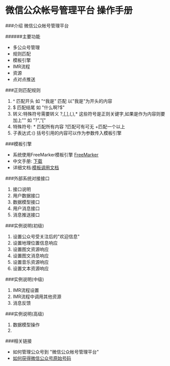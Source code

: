 微信公众帐号管理平台 操作手册
================

###介绍
微信公众帐号管理平台

######主要功能
* 多公众号管理
* 规则匹配
* 模板引擎 
* IMR流程
* 资源
* 点对点推送

###正则匹配规则
1. ^    匹配开头 如 "^我是"  匹配 以"我是"为开头的内容
2. $    匹配结尾 如 "什么啊\?$"
3. 转义:特殊符号需要转义 ?,[,],(,),* 这些符号是正则关键字,如果是作为内容则要加上"\"  如 "\?","\["
4. 特殊符号: * 匹配所有内容  ?匹配可有可无 +匹配一个以上
5. 子表达式:() 括号引用的内容可以作为参数传入模板引擎

###模板引擎
* 系统使用FreeMarker模板引擎 <a href="http://sourceforge.net/projects/freemarker/" target="_blank">FreeMarker</a>
* 中文手册: <a target="_blank" href="FreeMarker-Manual-Simplified-Chinese 2.3.18.pdf?raw=true">下载</a>
* 详细文档:<a href="模板调用文档.md">模板调用文档</a>

###外部系统对接接口
1.  接口说明
2.  用户数据接口
3.  数据模型接口
4.  用户消息接口
5.  消息推送接口

###实例说明(初级)
1.  设置公众号受关注后的"欢迎信息"
2.  设置地理位置信息响应
3.  设置图文资源响应
4.  设置图文消息响应
5.  设置音乐资源响应
6.  设置文本资源响应

###实例说明(中级)
1.  IMR流程设置
2.  IMR流程中调用其他资源
3.  消息反馈

###实例说明(高级)
1.  数据模型操作
2.  


###相关链接
* 如何管理公众号到 "微信公众帐号管理平台"
* <a href="http://www.weixinju.com/n6c11" target="_blank">如何获得微信公众号原始号码</a>


